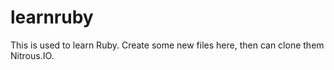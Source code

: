 learnruby
=========

This is used to learn Ruby. Create some new files here, then can clone them Nitrous.IO.
